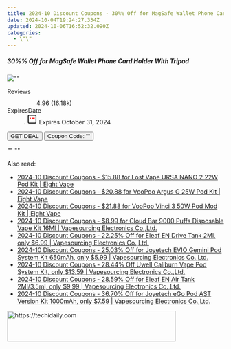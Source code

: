 ```yaml
---
title: 2024-10 Discount Coupons - 30%% Off for MagSafe Wallet Phone Card Holder With Tripod | SODI
date: 2024-10-04T19:24:27.334Z
updated: 2024-10-06T16:52:32.090Z
categories:
  - \"\"
---
```


<div class="max-w-4xl mx-auto grid grid-cols-1 lg:max-w-5xl lg:gap-x-20 lg:grid-cols-2">
  <div class="relative p-3 col-start-1 row-start-1 flex flex-col-reverse rounded-lg bg-gradient-to-t from-black/75 via-black/0 sm:bg-none sm:row-start-2 sm:p-0 lg:row-start-1">
    <h5 class="mt-1 text-lg font-semibold text-white sm:text-slate-900 md:text-2xl dark:sm:text-white">30%% Off for MagSafe Wallet Phone Card Holder With Tripod</h5>
  </div>
  
  <div class="col-start-1 col-end-3 row-start-1 grid gap-4 sm:mb-6 sm:grid-cols-4 lg:col-start-2 lg:row-span-6 lg:row-end-6 lg:mb-0 lg:gap-6">
      <img src="&quot;https://static.shareasale.com/image/151449/deal/SODIMagSafeWallet1.jpg&quot;" onClick="javascript:window.open(decodeURIComponent('%22https%3A%2F%2Fwww.shareasale.com%2Fu.cfm%3Fd%3D1229775%26m%3D151449%26u%3D4338022%22'), '_blank');void(0);" alt="&quot;&quot;" class="h-60 w-full rounded-lg object-cover sm:col-span-2 sm:h-52 lg:col-span-full" loading="lazy" />
    
  </div>
  <dl class="row-start-2 mt-4 flex items-center text-xs font-medium sm:row-start-3 sm:mt-1 md:mt-2.5 lg:row-start-2">
    <dt class="sr-only">Reviews</dt>
    <dd class="flex items-center text-indigo-600 dark:text-indigo-400">
      <svg width="24" height="24" fill="none" aria-hidden="true" class="mr-1 stroke-current dark:stroke-indigo-500">
        <path d="m12 5 2 5h5l-4 4 2.103 5L12 16l-5.103 3L9 14l-4-4h5l2-5Z" stroke-width="2" stroke-linecap="round" stroke-linejoin="round" />
      </svg>
      <span>4.96 <span class="font-normal text-slate-400">(16.18k)</span></span>
    </dd>
    <dt class="sr-only">ExpiresDate</dt>
    <dd class="flex items-center">
      <svg width="2" height="2" aria-hidden="true" fill="currentColor" class="mx-3 text-slate-300">
        <circle cx="1" cy="1" r="1" />
      </svg>
      <svg width="24" height="24" viewBox="0 0 24 24" fill="none" stroke="currentColor" stroke-width="2">
        <rect x="3" y="3" width="18" height="18" rx="2" fill="#fff" />
        <path d="M6 10L18 10" stroke="red" stroke-width="2" fill="none" />
        <path d="M10 6L10 18" stroke="#fff" stroke-width="2" fill="none" />
      </svg>
      Expires October 31, 2024    </dd>
  </dl>
  <div class="col-start-1 row-start-3 mt-4 self-center sm:col-start-2 sm:row-span-2 sm:row-start-2 sm:mt-0 lg:col-start-1 lg:row-start-3 lg:row-end-4 lg:mt-6">
    <button type="button" onClick="javascript:window.open(decodeURIComponent('%22https%3A%2F%2Fwww.shareasale.com%2Fu.cfm%3Fd%3D1229775%26m%3D151449%26u%3D4338022%22'), '_blank');void(0);" class="rounded-lg bg-red-600 px-3 py-2 text-sm font-medium leading-6 text-white">GET DEAL</button>
    <button type="button" onClick="javascript:window.open(decodeURIComponent('%22https%3A%2F%2Fwww.shareasale.com%2Fu.cfm%3Fd%3D1229775%26m%3D151449%26u%3D4338022%22'), '_blank');void(0);" class="border-dashed border-2 border-indigo-600 bg-green-100 text-sm leading-6 font-medium py-2 px-3 rounded-lg">Coupon Code: &quot;&quot;</button>
  </div>
  <p class="col-start-1 mt-4 text-sm leading-6 sm:col-span-2 lg:col-span-1 lg:row-start-4 lg:mt-6 dark:text-slate-400">
    "" 
""  </p>
</div>

<span class="atpl-alsoreadstyle">Also read:</span>
<div><ul>
<li><a href="https://coupons.techidaily.com/coupon-1088918-share-59344-sale/"><u>2024-10 Discount Coupons - $15.88 for Lost Vape URSA NANO 2 22W Pod Kit | Eight Vape</u></a></li>
<li><a href="https://coupons.techidaily.com/coupon-1087692-share-59344-sale/"><u>2024-10 Discount Coupons - $20.88 for VooPoo Argus G 25W Pod Kit | Eight Vape</u></a></li>
<li><a href="https://coupons.techidaily.com/coupon-1087694-share-59344-sale/"><u>2024-10 Discount Coupons - $21.88 for VooPoo Vinci 3 50W Pod Mod Kit | Eight Vape</u></a></li>
<li><a href="https://coupons.techidaily.com/coupon-1088662-share-90958-sale/"><u>2024-10 Discount Coupons - $8.99 for Cloud Bar 9000 Puffs Disposable Vape Kit 16Ml | Vapesourcing Electronics Co.,Ltd.</u></a></li>
<li><a href="https://coupons.techidaily.com/coupon-1088908-share-90958-sale/"><u>2024-10 Discount Coupons - 22.25% Off for Eleaf EN Drive Tank 2Ml, only $6.99 | Vapesourcing Electronics Co.,Ltd.</u></a></li>
<li><a href="https://coupons.techidaily.com/coupon-1088907-share-90958-sale/"><u>2024-10 Discount Coupons - 25.03% Off for Joyetech EVIO Gemini Pod System Kit 650mAh, only $5.99 | Vapesourcing Electronics Co.,Ltd.</u></a></li>
<li><a href="https://coupons.techidaily.com/coupon-702423-share-90958-sale/"><u>2024-10 Discount Coupons - 28.44% Off Uwell Caliburn Vape Pod System Kit, only $13.59 | Vapesourcing Electronics Co.,Ltd.</u></a></li>
<li><a href="https://coupons.techidaily.com/coupon-1088909-share-90958-sale/"><u>2024-10 Discount Coupons - 28.59% Off for Eleaf EN Air Tank 2Ml/3.5ml, only $9.99 | Vapesourcing Electronics Co.,Ltd.</u></a></li>
<li><a href="https://coupons.techidaily.com/coupon-789445-share-90958-sale/"><u>2024-10 Discount Coupons - 36.70% Off for Joyetech eGo Pod AST Version Kit 1000mAh, only $7.59 | Vapesourcing Electronics Co.,Ltd.</u></a></li>
</ul></div>

<ins class="adsbygoogle"
      style="display:block"
      data-ad-client="ca-pub-7571918770474297"
      data-ad-slot="8358498916"
      data-ad-format="auto"
      data-full-width-responsive="true"></ins>
    

<!-- affiliate ads begin -->
<a href="https://aligracehair.sjv.io/c/5597632/2135403/19272" target="_top" id="2135403">
  <img src="//a.impactradius-go.com/display-ad/19272-2135403" border="0" alt="https://techidaily.com" width="392" height="72"/>
</a>
<img height="0" width="0" src="https://aligracehair.sjv.io/i/5597632/2135403/19272" style="position:absolute;visibility:hidden;" border="0" />
<!-- affiliate ads end -->

